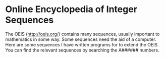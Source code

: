 # Online Encyclopedia of Integer Sequences

The OEIS (http://oeis.org/) contains many sequences, usually important to mathematics in some way. Some sequences need the aid of a computer. Here are some sequences I have written programs for to extend the OEIS. You can find the relevant sequences by searching the A###### numbers.
